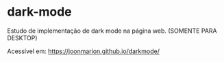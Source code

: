 # dark-mode

Estudo de implementação de dark mode na página web. (SOMENTE PARA DESKTOP)

Acessível em: https://joonmarion.github.io/darkmode/
